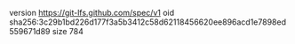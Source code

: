 version https://git-lfs.github.com/spec/v1
oid sha256:3c29b1bd226d177f3a5b3412c58d62118456620ee896acd1e7898ed559671d89
size 784
